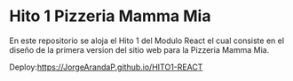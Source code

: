 # Hito 1 Pizzeria Mamma Mia

En este repositorio se aloja el Hito 1 del Modulo React el cual consiste en el diseño de la primera version del sitio web para la Pizzeria Mamma Mia.

Deploy:https://JorgeArandaP.github.io/HITO1-REACT
